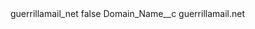 <?xml version="1.0" encoding="UTF-8"?>
<CustomMetadata xmlns="http://soap.sforce.com/2006/04/metadata" xmlns:xsi="http://www.w3.org/2001/XMLSchema-instance" xmlns:xsd="http://www.w3.org/2001/XMLSchema">
    <label>guerrillamail_net</label>
    <protected>false</protected>
    <values>
        <field>Domain_Name__c</field>
        <value xsi:type="xsd:string">guerrillamail.net</value>
    </values>
</CustomMetadata>
